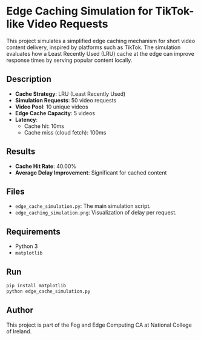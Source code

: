 # Edge Caching Simulation for TikTok-like Video Requests

This project simulates a simplified edge caching mechanism for short video content delivery, inspired by platforms such as TikTok. The simulation evaluates how a Least Recently Used (LRU) cache at the edge can improve response times by serving popular content locally.

## Description

- **Cache Strategy**: LRU (Least Recently Used)
- **Simulation Requests**: 50 video requests
- **Video Pool**: 10 unique videos
- **Edge Cache Capacity**: 5 videos
- **Latency**:
  - Cache hit: 10ms
  - Cache miss (cloud fetch): 100ms

## Results

- **Cache Hit Rate**: 40.00%
- **Average Delay Improvement**: Significant for cached content

## Files

- `edge_cache_simulation.py`: The main simulation script.
- `edge_caching_simulation.png`: Visualization of delay per request.

## Requirements

- Python 3
- `matplotlib`

## Run

```bash
pip install matplotlib
python edge_cache_simulation.py
```

## Author

This project is part of the Fog and Edge Computing CA at National College of Ireland.
